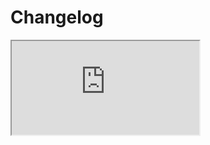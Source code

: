 # Changelog <a href="https://www.eblasoft.com.tr/espocrm-extension-page/espocrm-navigation-pro" target="_blank" id="ext-version" data-id="6368dc68d112fabca"></a>

<iframe src="https://crm.eblasoft.com.tr/?entryPoint=changeLog&exId=6368dc68d112fabca" allowfullscreen></iframe>